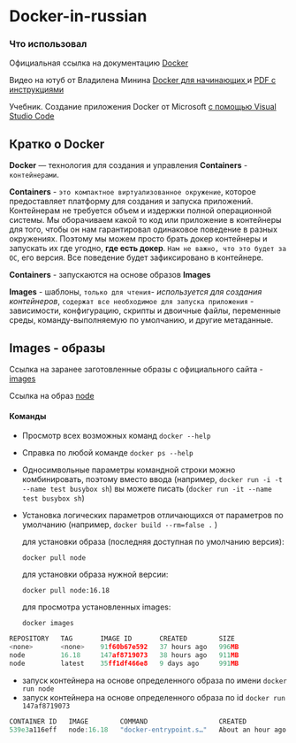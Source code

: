 # Docker-in-russian

### Что использовал

Официальная ссылка на документацию [Docker](https://docs.docker.com/)

Видео на ютуб от Владилена Минина [Docker для начинающих ](https://www.youtube.com/watch?v=n9uCgUzfeRQ&t=2534s) и
[PDF с инструкциями](https://vladilen.notion.site/Docker-2021-a72201ec8573461c8a2e62e2fcf33aa3)

Учебник. Создание приложения Docker от Microsoft [с помощью Visual Studio Code](https://learn.microsoft.com/ru-ru/visualstudio/docker/tutorials/docker-tutorial)

## Кратко о Docker

**Docker** — технология для создания и управления **Containers** -` контейнерами`.

**Containers** - `это компактное виртуализованное окружение`, которое предоставляет платформу для создания и запуска приложений. Контейнерам не требуется объем и издержки полной операционной системы.
Мы оборачиваем какой то код или приложение в контейнеры для того, чтобы он нам гарантировал одинаковое поведение в разных окружениях. Поэтому мы можем просто брать докер контейнеры и запускать их где угодно, **где есть докер**. `Нам не важно, что это будет за ОС`, его версия. Все поведение будет зафиксировано в контейнере.

**Containers** - запускаются на основе образов **Images**

**Images** - шаблоны, `только для чтения`- _используется для создания контейнеров_, `содержат все необходимое для запуска приложения` - зависимости, конфигурацию, скрипты и двоичные файлы, переменные среды, команду-выполняемую по умолчанию, и другие метаданные.

## Images - образы

Ссылка на заранее заготовленные образы с официального сайта - [images](https://hub.docker.com/)

Ссылка на образ [node](https://hub.docker.com/_/node)

#### Команды

- Просмотр всех возможных команд `docker --help`
- Справка по любой команде `docker ps --help`
- Односимвольные параметры командной строки можно комбинировать, поэтому вместо ввода (например, `docker run -i -t --name test busybox sh`) вы можете писать (`docker run -it --name test busybox sh`)
- Установка логических параметров отличающихся от параметров по умолчанию (например, `docker build --rm=false .` )

  для установки образа (последняя доступная по умолчанию версия):

  ```
  docker pull node
  ```

  для установки образа нужной версии:

  ```
  docker pull node:16.18
  ```

  для просмотра установленных images:

  ```
  docker images
  ```

```js
REPOSITORY   TAG       IMAGE ID       CREATED        SIZE
<none>       <none>    91f60b67e592   37 hours ago   996MB
node         16.18     147af8719073   38 hours ago   911MB
node         latest    35ff1df466e8   9 days ago     991MB
```

- запуск контейнера на основе определенного образа по имени `docker run node`
- запуск контейнера на основе определенного образа по id `docker run 147af8719073`

```js
CONTAINER ID   IMAGE        COMMAND                  CREATED             STATUS             PORTS     NAMES
539e3a116eff   node:16.18   "docker-entrypoint.s…"   About an hour ago   Up About an hour             hardcore_hellman
```
